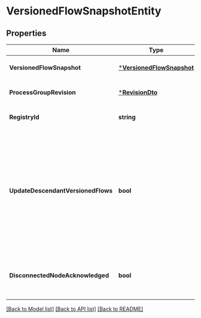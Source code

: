 # VersionedFlowSnapshotEntity

## Properties
Name | Type | Description | Notes
------------ | ------------- | ------------- | -------------
**VersionedFlowSnapshot** | [***VersionedFlowSnapshot**](VersionedFlowSnapshot.md) |  | [optional] [default to null]
**ProcessGroupRevision** | [***RevisionDto**](RevisionDTO.md) |  | [optional] [default to null]
**RegistryId** | **string** | The ID of the Registry that this flow belongs to | [optional] [default to null]
**UpdateDescendantVersionedFlows** | **bool** | If the Process Group to be updated has a child or descendant Process Group that is also under Version Control, this specifies whether or not the contents of that child/descendant Process Group should be updated. | [optional] [default to null]
**DisconnectedNodeAcknowledged** | **bool** | Acknowledges that this node is disconnected to allow for mutable requests to proceed. | [optional] [default to null]

[[Back to Model list]](../README.md#documentation-for-models) [[Back to API list]](../README.md#documentation-for-api-endpoints) [[Back to README]](../README.md)

